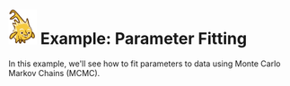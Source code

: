 # <img alt="scientific-snap-icon" src="../../images/einstein_snap.png" width="50"/> Example: Parameter Fitting

In this example, we'll see how to fit parameters to data using Monte Carlo Markov Chains (MCMC).


